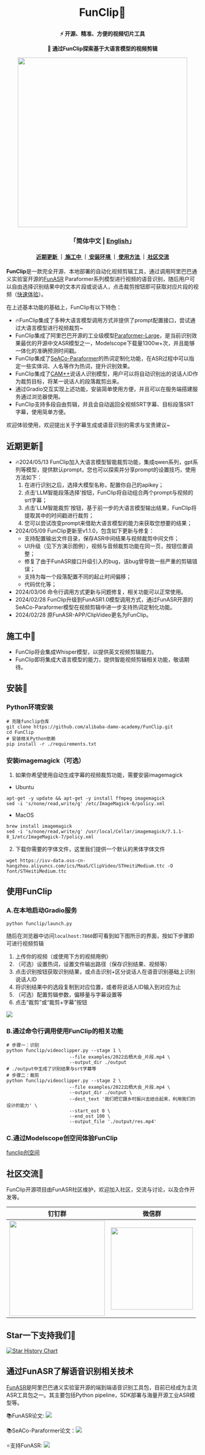 # <p align="center"> FunClip🎥</p>

**<p align="center"> ⚡ 开源、精准、方便的视频切片工具 </p>**
**<p align="center"> 🧠 通过FunClip探索基于大语言模型的视频剪辑 </p>**

<p align="center"> <img src="docs/images/interface.jpg" width=444/></p>

### <p align="center">「简体中文 | [English](./README.md)」</p>

<div align="center">  
<h4><a href="#近期更新"> 近期更新 </a>
｜<a href="#施工中"> 施工中 </a>
｜<a href="#安装环境"> 安装环境 </a>
｜<a href="#使用方法"> 使用方法 </a>
｜<a href="#社区交流"> 社区交流 </a>
</h4>
</div>

**FunClip**是一款完全开源、本地部署的自动化视频剪辑工具，通过调用阿里巴巴通义实验室开源的[FunASR](https://github.com/alibaba-damo-academy/FunASR) Paraformer系列模型进行视频的语音识别，随后用户可以自由选择识别结果中的文本片段或说话人，点击裁剪按钮即可获取对应片段的视频（[快速体验](https://modelscope.cn/studios/iic/funasr_app_clipvideo/summary)）。

在上述基本功能的基础上，FunClip有以下特色：
- 🔥FunClip集成了多种大语言模型调用方式并提供了prompt配置接口，尝试通过大语言模型进行视频裁剪~
- FunClip集成了阿里巴巴开源的工业级模型[Paraformer-Large](https://modelscope.cn/models/iic/speech_paraformer-large_asr_nat-zh-cn-16k-common-vocab8404-pytorch/summary)，是当前识别效果最优的开源中文ASR模型之一，Modelscope下载量1300w+次，并且能够一体化的准确预测时间戳。
- FunClip集成了[SeACo-Paraformer](https://modelscope.cn/models/iic/speech_seaco_paraformer_large_asr_nat-zh-cn-16k-common-vocab8404-pytorch/summary)的热词定制化功能，在ASR过程中可以指定一些实体词、人名等作为热词，提升识别效果。
- FunClip集成了[CAM++](https://modelscope.cn/models/iic/speech_campplus_sv_zh-cn_16k-common/summary)说话人识别模型，用户可以将自动识别出的说话人ID作为裁剪目标，将某一说话人的段落裁剪出来。
- 通过Gradio交互实现上述功能，安装简单使用方便，并且可以在服务端搭建服务通过浏览器使用。
- FunClip支持多段自由剪辑，并且会自动返回全视频SRT字幕、目标段落SRT字幕，使用简单方便。

欢迎体验使用，欢迎提出关于字幕生成或语音识别的需求与宝贵建议~

<a name="近期更新"></a>
## 近期更新🚀

- 🔥2024/05/13 FunClip加入大语言模型智能裁剪功能，集成qwen系列，gpt系列等模型，提供默认prompt，您也可以探索并分享prompt的设置技巧，使用方法如下：
  1. 在进行识别之后，选择大模型名称，配置你自己的apikey；
  2. 点击'LLM智能段落选择'按钮，FunClip将自动组合两个prompt与视频的srt字幕；
  3. 点击'LLM智能裁剪'按钮，基于前一步的大语言模型输出结果，FunClip将提取其中的时间戳进行裁剪；
  4. 您可以尝试改变prompt来借助大语言模型的能力来获取您想要的结果；
- 2024/05/09 FunClip更新至v1.1.0，包含如下更新与修复：
  - 支持配置输出文件目录，保存ASR中间结果与视频裁剪中间文件；
  - UI升级（见下方演示图例），视频与音频裁剪功能在同一页，按钮位置调整；
  - 修复了由于FunASR接口升级引入的bug，该bug曾导致一些严重的剪辑错误；
  - 支持为每一个段落配置不同的起止时间偏移；
  - 代码优化等；
- 2024/03/06 命令行调用方式更新与问题修复，相关功能可以正常使用。
- 2024/02/28 FunClip升级到FunASR1.0模型调用方式，通过FunASR开源的SeACo-Paraformer模型在视频剪辑中进一步支持热词定制化功能。
- 2024/02/28 原FunASR-APP/ClipVideo更名为FunClip。

<a name="施工中"></a>
## 施工中🌵

- FunClip将会集成Whisper模型，以提供英文视频剪辑能力。
- FunClip即将集成大语言模型的能力，提供智能视频剪辑相关功能，敬请期待。

<a name="安装环境"></a>
## 安装🔨

### Python环境安装

```shell
# 克隆funclip仓库
git clone https://github.com/alibaba-damo-academy/FunClip.git
cd FunClip
# 安装相关Python依赖
pip install -r ./requirements.txt
```

### 安装imagemagick（可选）

1. 如果你希望使用自动生成字幕的视频裁剪功能，需要安装imagemagick

- Ubuntu
```shell
apt-get -y update && apt-get -y install ffmpeg imagemagick
sed -i 's/none/read,write/g' /etc/ImageMagick-6/policy.xml
```
- MacOS
```shell
brew install imagemagick
sed -i 's/none/read,write/g' /usr/local/Cellar/imagemagick/7.1.1-8_1/etc/ImageMagick-7/policy.xml 
```

2. 下载你需要的字体文件，这里我们提供一个默认的黑体字体文件

```shell
wget https://isv-data.oss-cn-hangzhou.aliyuncs.com/ics/MaaS/ClipVideo/STHeitiMedium.ttc -O font/STHeitiMedium.ttc
```

<a name="使用方法"></a>
## 使用FunClip

### A.在本地启动Gradio服务

```shell
python funclip/launch.py
```
随后在浏览器中访问```localhost:7860```即可看到如下图所示的界面，按如下步骤即可进行视频剪辑
1. 上传你的视频（或使用下方的视频用例）
2. （可选）设置热词，设置文件输出路径（保存识别结果、视频等）
3. 点击识别按钮获取识别结果，或点击识别+区分说话人在语音识别基础上识别说话人ID
4. 将识别结果中的选段复制到对应位置，或者将说话人ID输入到对应为止
5. （可选）配置剪辑参数，偏移量与字幕设置等
6. 点击“裁剪”或“裁剪+字幕”按钮

<img src="docs/images/guide.jpg"/>

### B.通过命令行调用使用FunClip的相关功能
```shell
# 步骤一：识别
python funclip/videoclipper.py --stage 1 \
                       --file examples/2022云栖大会_片段.mp4 \
                       --output_dir ./output
# ./output中生成了识别结果与srt字幕等
# 步骤二：裁剪
python funclip/videoclipper.py --stage 2 \
                       --file examples/2022云栖大会_片段.mp4 \
                       --output_dir ./output \
                       --dest_text '我们把它跟乡村振兴去结合起来，利用我们的设计的能力' \
                       --start_ost 0 \
                       --end_ost 100 \
                       --output_file './output/res.mp4'
```

### C.通过Modelscope创空间体验FunClip
[funclip创空间](https://modelscope.cn/studios/iic/funasr_app_clipvideo/summary)

<a name="社区交流"></a>
## 社区交流🍟

FunClip开源项目由FunASR社区维护，欢迎加入社区，交流与讨论，以及合作开发等。

|                              钉钉群                                |                     微信群                      |
|:-------------------------------------------------------------------:|:-----------------------------------------------------:|
| <div align="left"><img src="docs/images/dingding.png" width="250"/> | <img src="docs/images/wechat.png" width="215"/></div> |

## Star一下支持我们🌟

[![Star History Chart](https://api.star-history.com/svg?repos=alibaba-damo-academy/FunClip&type=Date)](https://star-history.com/#alibaba-damo-academy/FunClip&Date)

## 通过FunASR了解语音识别相关技术

[FunASR](https://github.com/alibaba-damo-academy/FunASR)是阿里巴巴通义实验室开源的端到端语音识别工具包，目前已经成为主流ASR工具包之一。其主要包括Python pipeline，SDK部署与海量开源工业ASR模型等。

📚FunASR论文: <a href="https://arxiv.org/abs/2305.11013"><img src="https://img.shields.io/badge/Arxiv-2305.11013-orange"></a> 

📚SeACo-Paraformer论文：<a href="https://arxiv.org/abs/2308.03266"><img src="https://img.shields.io/badge/Arxiv-2308.03266-orange"></a> 

⭐支持FunASR: <a href='https://github.com/alibaba-damo-academy/FunASR.stargazers'><img src='https://img.shields.io/github/stars/alibaba-damo-academy/FunASR.svg?style=social'></a>
